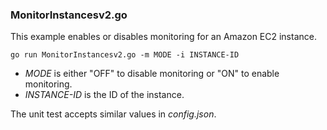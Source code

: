 ### MonitorInstancesv2.go

This example enables or disables monitoring for an Amazon EC2 instance.

`go run MonitorInstancesv2.go -m MODE -i INSTANCE-ID`

- _MODE_ is either "OFF" to disable monitoring or "ON" to enable monitoring.
- _INSTANCE-ID_ is the ID of the instance.

The unit test accepts similar values in _config.json_.
